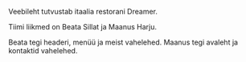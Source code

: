 Veebileht tutvustab itaalia restorani Dreamer.

Tiimi liikmed on Beata Sillat ja Maanus Harju.

Beata tegi headeri, menüü ja meist vahelehed. Maanus tegi avaleht ja kontaktid vahelehed.

